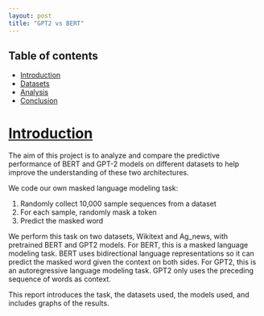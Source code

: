 ```yaml
---
layout: post
title: "GPT2 vs BERT"
---
```


## Table of contents
- [Introduction](#introduction)
- [Datasets](#datasets)
- [Analysis](#analysis)
- [Conclusion](#conclusion)


# [Introduction](#introduction)

The aim of this project is to analyze and compare the predictive performance of BERT and
GPT-2 models on different datasets to help improve the understanding of these two
architectures.

We code our own masked language modeling task:
1. Randomly collect 10,000 sample sequences from a dataset
2. For each sample, randomly mask a token
3. Predict the masked word

We perform this task on two datasets, Wikitext and Ag_news, with pretrained BERT and GPT2
models. For BERT, this is a masked language modeling task. BERT uses bidirectional language
representations so it can predict the masked word given the context on both sides. For GPT2,
this is an autoregressive language modeling task. GPT2 only uses the preceding sequence of
words as context.

This report introduces the task, the datasets used, the models used, and includes graphs of the
results.